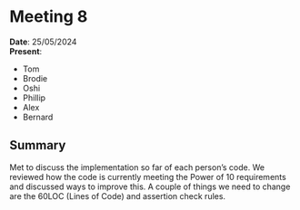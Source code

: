 # Meeting 8

**Date**: 25/05/2024  
**Present**: 
- Tom
- Brodie
- Oshi
- Phillip
- Alex
- Bernard

## Summary

Met to discuss the implementation so far of each person’s code. We reviewed how the code is currently meeting the Power of 10 requirements and discussed ways to improve this. A couple of things we need to change are the 60LOC (Lines of Code) and assertion check rules.
